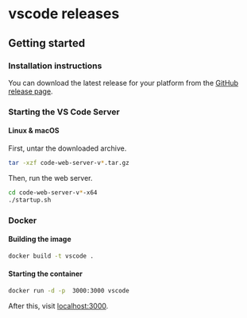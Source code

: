 # vscode releases

## Getting started

### Installation instructions

You can download the latest release for your platform from the [GitHub release page](https://github.com/gitpod-io/vscode/releases/latest).

### Starting the VS Code Server

#### Linux & macOS

First, untar the downloaded archive.

```bash
tar -xzf code-web-server-v*.tar.gz

```

Then, run the web server.

```bash
cd code-web-server-v*-x64
./startup.sh
```

### Docker

#### Building the image
```bash
docker build -t vscode .
```

#### Starting the container
```bash
docker run -d -p  3000:3000 vscode
```

After this, visit [localhost:3000](http://localhost:3000).